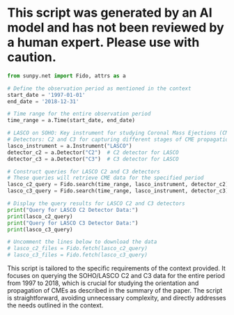 # This script was generated by an AI model and has not been reviewed by a human expert. Please use with caution.

```python
from sunpy.net import Fido, attrs as a

# Define the observation period as mentioned in the context
start_date = '1997-01-01'
end_date = '2018-12-31'

# Time range for the entire observation period
time_range = a.Time(start_date, end_date)

# LASCO on SOHO: Key instrument for studying Coronal Mass Ejections (CMEs)
# Detectors: C2 and C3 for capturing different stages of CME propagation
lasco_instrument = a.Instrument("LASCO")
detector_c2 = a.Detector("C2")  # C2 detector for LASCO
detector_c3 = a.Detector("C3")  # C3 detector for LASCO

# Construct queries for LASCO C2 and C3 detectors
# These queries will retrieve CME data for the specified period
lasco_c2_query = Fido.search(time_range, lasco_instrument, detector_c2)
lasco_c3_query = Fido.search(time_range, lasco_instrument, detector_c3)

# Display the query results for LASCO C2 and C3 detectors
print("Query for LASCO C2 Detector Data:")
print(lasco_c2_query)
print("Query for LASCO C3 Detector Data:")
print(lasco_c3_query)

# Uncomment the lines below to download the data
# lasco_c2_files = Fido.fetch(lasco_c2_query)
# lasco_c3_files = Fido.fetch(lasco_c3_query)
```

This script is tailored to the specific requirements of the context provided. It focuses on querying the SOHO/LASCO C2 and C3 data for the entire period from 1997 to 2018, which is crucial for studying the orientation and propagation of CMEs as described in the summary of the paper. The script is straightforward, avoiding unnecessary complexity, and directly addresses the needs outlined in the context.
